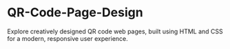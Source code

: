 # QR-Code-Page-Design
Explore creatively designed QR code web pages, built using HTML and CSS for a modern, responsive user experience.
